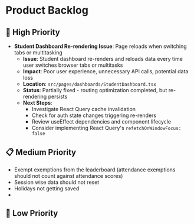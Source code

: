 # Product Backlog

## 🚀 High Priority

- **Student Dashboard Re-rendering Issue**: Page reloads when switching tabs or multitasking
  - **Issue**: Student dashboard re-renders and reloads data every time user switches browser tabs or multitasks
  - **Impact**: Poor user experience, unnecessary API calls, potential data loss
  - **Location**: `src/pages/dashboards/StudentDashboard.tsx`
  - **Status**: Partially fixed - routing optimization completed, but re-rendering persists
  - **Next Steps**: 
    - Investigate React Query cache invalidation
    - Check for auth state changes triggering re-renders
    - Review useEffect dependencies and component lifecycle
    - Consider implementing React Query's `refetchOnWindowFocus: false`

## 📋 Medium Priority

- Exempt exemptions from the leaderboard (attendance exemptions should not count against attendance scores)
- Session wise data should not reset
- Holidays not getting saved
- 

## 🔧 Low Priority



